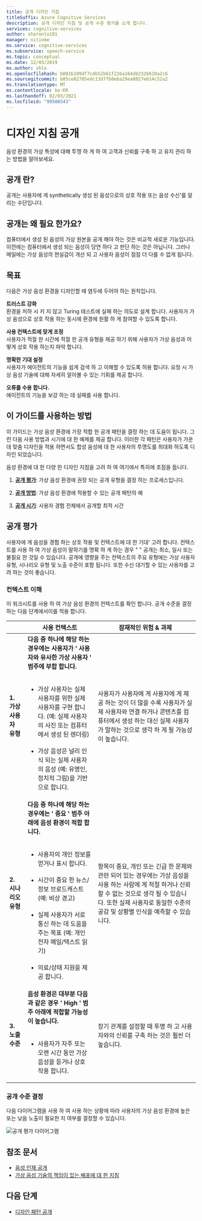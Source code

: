 ```yaml
---
title: 공개 디자인 지침
titleSuffix: Azure Cognitive Services
description: 공개 디자인 지침 및 공개 수준 평가를 소개 합니다.
services: cognitive-services
author: sharonlo101
manager: nitinme
ms.service: cognitive-services
ms.subservice: speech-service
ms.topic: conceptual
ms.date: 12/03/2019
ms.author: shlo
ms.openlocfilehash: b001b109df7c4b52b61f226a164db232b620a2c6
ms.sourcegitcommit: b85ce02785edc13d7fb8eba29ea8027e614c52a2
ms.translationtype: MT
ms.contentlocale: ko-KR
ms.lasthandoff: 02/03/2021
ms.locfileid: "99508543"
---
```

# <a name="disclosure-design-guidelines"></a>디자인 지침 공개
음성 환경의 가상 특성에 대해 투명 하 게 하 여 고객과 신뢰를 구축 하 고 유지 관리 하는 방법을 알아보세요.

## <a name="what-is-disclosure"></a>공개 란?

공개는 사용자에 게 synthetically 생성 된 음성으로의 상호 작용 또는 음성 수신&#39;를 알리는 수단입니다.

## <a name="why-is-disclosure-necessary"></a>공개는 왜 필요 한가요?

컴퓨터에서 생성 된 음성의 가상 원본을 공개 해야 하는 것은 비교적 새로운 기능입니다. 이전에는 컴퓨터에서 생성 되는 음성이 당연 하다 고 판단 하는 것은 아닙니다. 그러나 매일에는 가상 음성의 현실감이 개선 되 고 사용자 음성이 점점 더 다를 수 없게 됩니다.

## <a name="goals"></a>목표
다음은 가상 음성 환경을 디자인할 때 염두에 두어야 하는 원칙입니다.

**트러스트 강화**
<br>환경을 저하 시 키 지 않고 Turing 테스트에 실패 하는 의도로 설계 합니다. 사용자가 가상 음성으로 상호 작용 하는 동시에 환경에 원활 하 게 참여할 수 있도록 합니다.

**사용 컨텍스트에 맞게 조정**
<br>사용자가 적절 한 시간에 적절 한 공개 유형을 제공 하기 위해 사용자가 가상 음성과 어떻게 상호 작용 하는지 파악 합니다.

**명확한 기대 설정**
<br>사용자가 에이전트의 기능을 쉽게 검색 하 고 이해할 수 있도록 허용 합니다. 요청 시 가상 음성 기술에 대해 자세히 알아볼 수 있는 기회를 제공 합니다.

**오류를 수용 합니다.**
<br>에이전트의 기능을 보강 하는 데 실패를 사용 합니다.

## <a name="how-to-use-this-guide"></a>이 가이드를 사용하는 방법

이 가이드는 가상 음성 환경에 가장 적합 한 공개 패턴을 결정 하는 데 도움이 됩니다. 그런 다음 사용 방법과 시기에 대 한 예제를 제공 합니다. 이러한 각 패턴은 사용자가 가운데 맞춤 디자인을 적용 하면서도 합성 음성에 대 한 사용자의 투명도를 최대화 하도록 디자인 되었습니다.

음성 환경에 대 한 다양 한 디자인 지침을 고려 하 여 여기에서 특히에 초점을 둡니다.

1. [**공개 평가**](#disclosure-assessment): 가상 음성 환경에 권장 되는 공개 유형을 결정 하는 프로세스입니다.

2. [**공개 방법**](concepts-disclosure-patterns.md): 가상 음성 환경에 적용할 수 있는 공개 패턴의 예

3. [**공개 시기**](concepts-disclosure-patterns.md#when-to-disclose): 사용자 경험 전체에서 공개할 최적 시간

## <a name="disclosure-assessment"></a>공개 평가
사용자에 게 음성을 경험 하는 상호 작용 및 컨텍스트에 대 한 기대&#39; 고려 합니다. 컨텍스트를 사용 하 여 가상 음성이 말하기를 명확 하 게 하는 경우 &quot; &quot; 공개는 최소, 일시 또는 불필요 한 것일 수 있습니다. 공개에 영향을 주는 컨텍스트의 주요 유형에는 가상 사용자 유형, 시나리오 유형 및 노출 수준이 포함 됩니다. 또한 수신 대기할 수 있는 사용자를 고려 하는 것이 좋습니다.

### <a name="understand-context"></a>컨텍스트 이해

이 워크시트를 사용 하 여 가상 음성 환경의 컨텍스트를 확인 합니다. 공개 수준을 결정 하는 다음 단계에서이를 적용 합니다.

|                                    | 사용 컨텍스트                                                                                                                                                                                                                                                                                                                                                       | 잠재적인 위험 & 과제                                                                                                                                                                                                                                                                                                                                                                       |
|------------------------------------|-----------------------------------------------------------------------------------------------------------------------------------------------------------------------------------------------------------------------------------------------------------------------------------------------------------------------------------------------------------------------|-----------------------------------------------------------------------------------------------------------------------------------------------------------------------------------------------------------------------------------------------------------------------------------------------------------------------------------------------------------------------------------------------------|
| **1. 가상 사용자 유형**               | **다음 중 하나에 해당 하는 경우에는 사용자가 ' 사용자와 유사한 가상 사용자 ' 범주에 부합 합니다.**<br><br><ul><li> 가상 사용자는 실제 사용자를 위한 실제 사용자를 구현 합니다. (예: 실제 사용자의 사진 또는 컴퓨터에서 생성 된 렌더링)<br><br><li> 가상 음성은 널리 인식 되는 실제 사용자의 음성 (예: 유명인, 정치적 그림)을 기반으로 합니다. | 사용자가 사용자에 게 사용자에 게 제공 하는 것이 더 많을 수록 사용자가 실제 사용자와 연결 하거나 콘텐츠를 컴퓨터에서 생성 하는 대신 실제 사용자가 말하는 것으로 생각 하 게 될 가능성이 높습니다. </ul>                                                                                                                                                                      |
| **2. 시나리오 유형**            | **다음 중 하나에 해당 하는 경우에는 ' 중요 ' 범주 아래에 음성 환경이 적합 합니다.**<br><br><ul><li> 사용자의 개인 정보를 얻거나 표시 합니다. <br><br> <li> 시간이 중요 한 뉴스/정보 브로드캐스트 (예: 비상 경고)<br><br><li> 실제 사용자가 서로 통신 하는 데 도움을 주는 목표 (예: 개인 전자 메일/텍스트 읽기)<br><br> <li> 의료/상태 지원을 제공 합니다. </ul>            | 항목이 중요, 개인 또는 긴급 한 문제와 관련 되어 있는 경우에는 가상 음성을 사용 하는 사람에 게 적절 하거나 신뢰할 수 없는 것으로 생각 될 수 있습니다. 또한 실제 사용자로 동일한 수준의 공감 및 상황별 인식을 예측할 수 있습니다. |
| **3. 노출 수준** |**음성 환경은 대부분 다음과 같은 경우 ' High ' 범주 아래에 적합할 가능성이 높습니다.** <br><br><ul><li>사용자가 자주 또는 오랜 시간 동안 가상 음성을 듣거나 상호 작용 합니다. </ul>                                                                                                                                                                             | 장기 관계를 설정할 때 투명 하 고 사용자와의 신뢰를 구축 하는 것은 훨씬 더 높습니다.                                                                                                                                                                                                                                                                      |

### <a name="determine-disclosure-level"></a>공개 수준 결정

다음 다이어그램을 사용 하 여 사용 하는 상황에 따라 사용자의 가상 음성 환경에 높은 또는 낮음 노출이 필요한 지 여부를 결정할 수 있습니다.

  ![공개 평가 다이어그램](media/responsible-ai/disclosure-guidelines/flowchart.png)

## <a name="reference-docs"></a>참조 문서

* [음성 인재 공개](/legal/cognitive-services/speech-service/disclosure-voice-talent)
* [가상 음성 기술의 책임이 있는 배포에 대 한 지침](concepts-guidelines-responsible-deployment-synthetic.md)

## <a name="next-steps"></a>다음 단계

* [디자인 패턴 공개](concepts-disclosure-patterns.md)